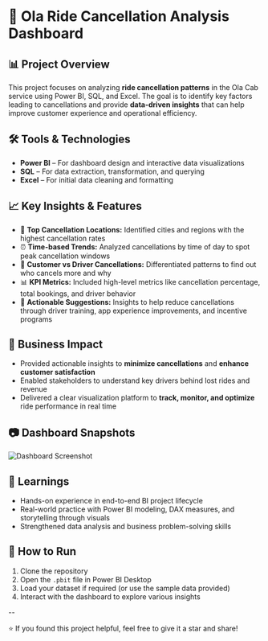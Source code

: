 # 🚕 Ola Ride Cancellation Analysis Dashboard

## 📊 Project Overview

This project focuses on analyzing **ride cancellation patterns** in the Ola Cab service using Power BI, SQL, and Excel. The goal is to identify key factors leading to cancellations and provide **data-driven insights** that can help improve customer experience and operational efficiency.

## 🛠 Tools & Technologies

- **Power BI** – For dashboard design and interactive data visualizations  
- **SQL** – For data extraction, transformation, and querying  
- **Excel** – For initial data cleaning and formatting  

## 📈 Key Insights & Features

- 📍 **Top Cancellation Locations:** Identified cities and regions with the highest cancellation rates  
- ⏰ **Time-based Trends:** Analyzed cancellations by time of day to spot peak cancellation windows  
- 👥 **Customer vs Driver Cancellations:** Differentiated patterns to find out who cancels more and why  
- 📊 **KPI Metrics:** Included high-level metrics like cancellation percentage, total bookings, and driver behavior  
- 🔁 **Actionable Suggestions:** Insights to help reduce cancellations through driver training, app experience improvements, and incentive programs  

## 📌 Business Impact

- Provided actionable insights to **minimize cancellations** and **enhance customer satisfaction**
- Enabled stakeholders to understand key drivers behind lost rides and revenue
- Delivered a clear visualization platform to **track, monitor, and optimize** ride performance in real time

## 📷 Dashboard Snapshots

![Dashboard Screenshot](images/snapshot1.png)  

## 🧠 Learnings

- Hands-on experience in end-to-end BI project lifecycle  
- Real-world practice with Power BI modeling, DAX measures, and storytelling through visuals  
- Strengthened data analysis and business problem-solving skills

## 📂 How to Run

1. Clone the repository  
2. Open the `.pbit` file in Power BI Desktop  
3. Load your dataset if required (or use the sample data provided)  
4. Interact with the dashboard to explore various insights  

--

⭐️ If you found this project helpful, feel free to give it a star and share!
